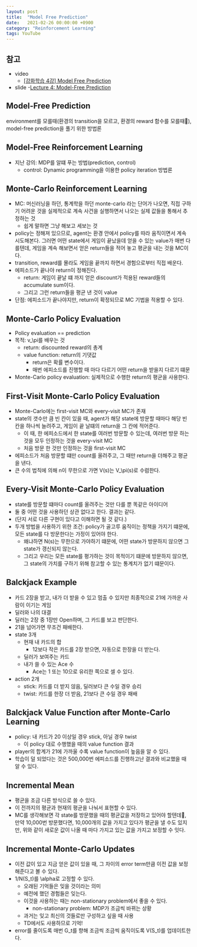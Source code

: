 ```yaml
---
layout: post
title:  "Model Free Prediction"
date:   2021-02-26 00:00:00 +0900
category: "Reinforcement Learning"
tags: YouTube
---
```


## 참고

- video
    - [[강화학습 4강] Model Free Prediction](https://youtu.be/47FyZtBRglI)
- slide
	-[Lecture 4: Model-Free Prediction](https://www.davidsilver.uk/wp-content/uploads/2020/03/MC-TD.pdf)


## Model-Free Prediction
environment를 모를때(환경의 transition을 모르고, 환경의 reward 함수를 모를때), model-free prediction을 풀기 위한 방법론


## Model-Free Reinforcement Learning
- 지난 강의: MDP를 알떄 푸는 방법(prediction, control)
	- control: Dynamic programming을 이용한 policy iteration 방법론


## Monte-Carlo Reinforcement Learning
- MC: 머신러닝을 하던, 통계학을 하던 monte-carlo 라는 단어가 나오면, 직접 구하기 어려운 것을 실제적으로 계속 사건을 실행하면서 나오는 실제 값들을 통해서 추정하는 것
	- 쉽게 말하면 그냥 해보고 세보는 것
- policy는 정해져 있으므로, agent는 환경 안에서 policy를 따라 움직이면서 계속 시도해본다. 그러면 어떤 state에서 게임이 끝났을데 얻을 수 있는 value가 매번 다를텐데, 게임을 계속 해보면서 얻은 return들을 적어 놓고 평균을 내는 것을 MC이다.
- transition, reward를 몰라도 게임을 끝까지 하면서 경험으로부터 직접 배운다.
- 에피소드가 끝나야 return이 정해진다.
	- return: 게임이 끝날 떄 까지 얻은 discount가 적용된 reward들의 accumulate sum이다.
	- 그리고 그런 return들을 평균 낸 것이 value
- 단점: 에피소드가 끝나야지만, return이 확정되므로 MC 기법을 적용할 수 있다.


## Monte-Carlo Policy Evaluation
- Policy evaluation == prediction
- 목적: v_\pi를 배우는 것
	- return: discounted reward의 총계
	- value function: return의 기댓값
		- return은 확률 변수이다.
		- 매번 에피소드를 진행할 때 마다 다르기 어떤 return을 받을지 다르기 떄문
- Monte-Carlo policy evaluation: 실제적으로 수행한 return의 평균을 사용한다.


## First-Visit Monte-Carlo Policy Evaluation
- Monte-Carlo에는 first-visit MC와 every-visit MC가 존재
- state의 갯수만 큼 빈 칸이 있을 때, agent가 해당 state에 방문할 때마다 해당 빈 칸을 하나씩 늘려주고, 게임이 끝 날떄의 return을 그 칸에 적어준다.
	- 이 때, 한 에피소드에서 한 state를 여러번 방문할 수 있는데, 여러번 방문 하는 것을 모두 인정하는 것을 every-visit MC
	- 처음 방문 한 것만 인정하는 것을 first-visit MC
- 에피소드가 처음 방문할 떄만 count를 올려주고, 그 때만 return을 더해주고 평균을 낸다.
- 큰 수의 법칙에 의해 n이 무한으로 가면 V(s)는 V_\pi(s)로 수렴한다.

## Every-Visit Monte-Carlo Policy Evaluation
- state를 방문할 떄마다 count를 올려주는 것만 다를 뿐 똑같은 아이디어
- 둘 중 어떤 것을 사용하던 상관 없다고 한다. 결과는 같다.
- (단지 서로 다른 구현이 있다고 이해하면 될 것 같다.)
- 두개 방법을 사용하기 위한 조건: policy가 골고루 움직이는 정책을 가지기 떄문에, 모든 state를 다 방문한다는 가정이 있어야 한다.
	- 왜냐하면 N(s)는 무한으로 가야하기 떄문에, 어떤 state가 방문하지 않으면 그 state가 갱신되지 않는다.
	- 그리고 우리는 모든 state를 평가하는 것이 목적이기 떄문에 방문하지 않으면, 그 state의 가치를 구하기 위해 참고할 수 있는 통계치가 없기 떄문이다.


## Balckjack Example
- 카드 2장을 받고, 내가 더 받을 수 있고 멈출 수 있지만 최종적으로 21에 가까운 사람이 이기는 게임
- 딜러와 나의 대결
- 딜러는 2장 중 1장만 Open하며, 그 카드를 보고 판단한다.
- 21을 넘어가면 무조건 패배한다.
- state 3개
	- 현재 내 카드의 합
		- 12보다 작은 카드를 2장 받으면, 자동으로 한장을 더 받는다.
	- 딜러가 보여주는 카드
	- 내가 쓸 수 있는 Ace 수
		- Ace는 1 또는 10으로 유리한 쪽으로 셀 수 있다.
- action 2개
	- stick: 카드를 더 받지 않음, 딜러보다 큰 수일 경우 승리
	- twist: 카드를 한장 더 받음, 21보다 큰 수일 경우 패배


## Balckjack Value Function after Monte-Carlo Learning
- policy: 내 카드가 20 이상일 경우 stick, 아닐 경우 twist
	- 이 policy 대로 수행했을 때의 value function 결과
- player의 합계가 21에 가까울 수록 value function이 높음을 알 수 있다.
- 학습이 덜 되었다는 것은 500,000번 에피소드를 진행하고난 결과와 비교했을 때 알 수 있다.


## Incremental Mean
- 평균을 조금 다른 방식으로 쓸 수 있다.
- 이 전까지의 평균과 현재의 평균을 나눠서 표현할 수 있다.
- MC를 생각해보면 각 state를 방문했을 때의 평균값을 저장하고 있어야 할텐데, 만약 10,000번 방문했다면, 10,000개의 값을 가지고 있다가 평균을 낼 수도 있지만, 위와 같이 새로운 값이 나올 때 마다 가지고 있는 값을 가지고 보정할 수 잇다.


## Incremental Monte-Carlo Updates
- 이전 값이 있고 지금 얻은 값이 있을 때, 그 차이의 error term만큼 이전 값을 보정해준다고 볼 수 있다.
- 1/N(S_t)를 \alpha로 고정할 수 있다.
	- 오래된 기억들은 잊을 것이라는 의미
	- 예전에 했던 경험들은 잊는다.
	- 이것을 사용하는 때는 non-stationary problem에서 좋을 수 있다.
		- non-stationary problem: MDP가 조금씩 바뀌는 상황
	- 과거는 잊고 최신의 것들로만 구성하고 싶을 때 사용
	- TD에서도 사용하므로 기억!
- error를 줄이도록 매번 G_t를 향해 조금씩 조금씩 움직이도록 V(S_t)를 업데이트한다.
